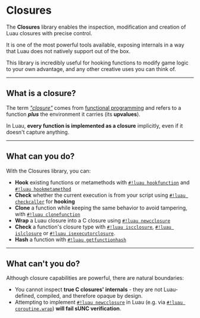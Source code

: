 # Closures

The **Closures** library enables the inspection, modification and creation of Luau closures with precise control.

It is one of the most powerful tools available, exposing internals in a way that Luau does not natively support out of the box.

This library is incredibly useful for hooking functions to modify game logic to your own advantage, and any other creative uses you can think of.

---

## What is a closure?

The term [*"closure"*](https://en.wikipedia.org/wiki/Closure_(computer_programming)) comes from [functional programming](https://en.wikipedia.org/wiki/Functional_programming) and refers to a function ***plus*** the environment it carries (its **upvalues**).

In Luau, **every function is implemented as a closure** implicitly, even if it doesn't capture anything.

---

## What can you do?

With the Closures library, you can:

- **Hook** existing functions or metamethods with [`#!luau hookfunction`](./hookfunction.md) and [`#!luau hookmetamethod`](./hookmetamethod.md)
- **Check** whether the current execution is from your script using [`#!luau checkcaller`](./checkcaller.md) for **hooking**
- **Clone** a function while keeping the same behavior to avoid tampering, with [`#!luau clonefunction`](./clonefunction.md)
- **Wrap** a Luau closure into a C closure using [`#!luau newcclosure`](./newcclosure.md)
- **Check** a function's closure type with [`#!luau iscclosure`](./iscclosure.md), [`#!luau islclosure`](./islclosure.md) or [`#!luau isexecutorclosure`](./isexecutorclosure.md).
- **Hash** a function with [`#!luau getfunctionhash`](./getfunctionhash.md)

---

## What can't you do?

Although closure capabilities are powerful, there are natural boundaries:

- You cannot inspect **true C closures' internals** - they are not Luau-defined, compiled, and therefore opaque by design.
- Attempting to implement [`#!luau newcclosure`](./newcclosure.md) in Luau (e.g. via [`#!luau coroutine.wrap`](https://create.roblox.com/docs/reference/engine/libraries/coroutine#wrap)) **will fail sUNC verification**.

